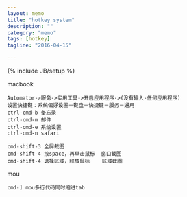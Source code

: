 ```yaml
---
layout: memo
title: "hotkey system"
description: ""
category: "memo"
tags: [hotkey]
tagline: "2016-04-15"

---
```

{% include JB/setup %}

macbook

    Automator->服务->实用工具->开启应用程序->(没有输入-任何应用程序)
    设置快捷键：系统偏好设置－键盘－快捷键－服务－通用
    ctrl-cmd-b 备忘录
    ctrl-cmd-m 邮件
    ctrl-cmd-e 系统设置
    ctrl-cmd-n safari

    cmd-shift-3 全屏截图
    cmd-shift-4 按space，再单击鼠标  窗口截图
    cmd-shift-4 选择区域，释放鼠标    区域截图

mou

    cmd-] mou多行代码同时缩进tab
